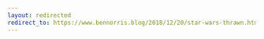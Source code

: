 ```yaml
---
layout: redirected
redirect_to: https://www.bennorris.blog/2018/12/20/star-wars-thrawn.html
---
```

